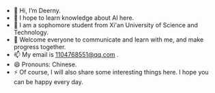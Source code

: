 - 👋 Hi, I’m Deerny.
- 👀 I hope to learn knowledge about AI here.
- 🌱 I am a sophomore student from Xi'an University of Science and Technology.
- 💞️ Welcome everyone to communicate and learn with me, and make progress together.
- 📫 My email is 1104768551@qq.com .
- 😄 Pronouns: Chinese.
- ⚡ Of course, I will also share some interesting things here. I hope you can be happy every day.

<!---
Deerny-git/Deerny-git is a ✨ special ✨ repository because its `README.md` (this file) appears on your GitHub profile.
You can click the Preview link to take a look at your changes.
--->

